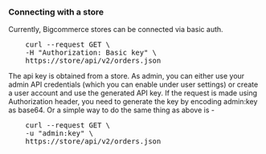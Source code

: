 ### Connecting with a store

Currently, Bigcommerce stores can be connected via basic auth. 
<pre>
    curl --request GET \
    -H "Authorization: Basic key" \
    https://store/api/v2/orders.json
</pre>

The api key is obtained from a store. As admin, you can either use your admin API credentials (which you can enable under user settings) or create a user account and use the generated API key. If the request is made using Authorization header, you need to generate the key by encoding admin:key as base64. Or a simple way to do the same thing as above is -

<pre>
    curl --request GET \
    -u "admin:key" \
    https://store/api/v2/orders.json
</pre>

